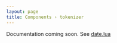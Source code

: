 ```yaml
---
layout: page
title: Components › tokenizer
---
```


Documentation coming soon. See [date.lua](https://github.com/unifire-app/aspect/blob/master/src/aspect/tokenizer.lua)